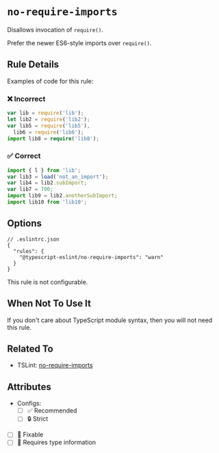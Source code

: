 # `no-require-imports`

Disallows invocation of `require()`.

Prefer the newer ES6-style imports over `require()`.

## Rule Details

Examples of code for this rule:

<!--tabs-->

### ❌ Incorrect

```ts
var lib = require('lib');
let lib2 = require('lib2');
var lib5 = require('lib5'),
  lib6 = require('lib6');
import lib8 = require('lib8');
```

### ✅ Correct

```ts
import { l } from 'lib';
var lib3 = load('not_an_import');
var lib4 = lib2.subImport;
var lib7 = 700;
import lib9 = lib2.anotherSubImport;
import lib10 from 'lib10';
```

## Options

```jsonc
// .eslintrc.json
{
  "rules": {
    "@typescript-eslint/no-require-imports": "warn"
  }
}
```

This rule is not configurable.

## When Not To Use It

If you don't care about TypeScript module syntax, then you will not need this rule.

## Related To

- TSLint: [no-require-imports](https://palantir.github.io/tslint/rules/no-require-imports/)

## Attributes

- Configs:
  - [ ] ✅ Recommended
  - [ ] 🔒 Strict
- [ ] 🔧 Fixable
- [ ] 💭 Requires type information
